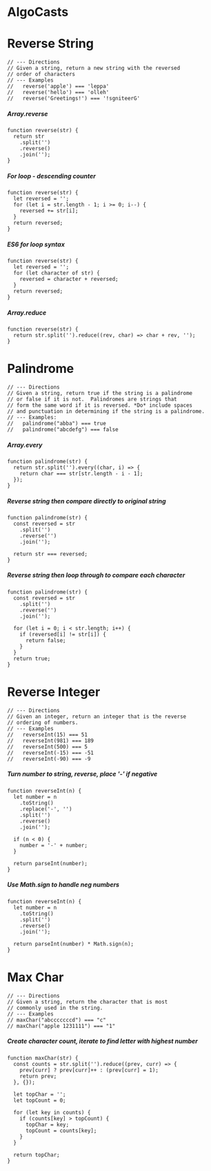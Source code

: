 # AlgoCasts

# Reverse String
```
// --- Directions
// Given a string, return a new string with the reversed
// order of characters
// --- Examples
//   reverse('apple') === 'leppa'
//   reverse('hello') === 'olleh'
//   reverse('Greetings!') === '!sgniteerG'
```

##### Array.reverse
```
function reverse(str) {
  return str
    .split('')
    .reverse()
    .join('');
}
```

##### For loop - descending counter
```
function reverse(str) {
  let reversed = '';
  for (let i = str.length - 1; i >= 0; i--) {
    reversed += str[i];
  }
  return reversed;
}
```

##### ES6 for loop syntax
```
function reverse(str) {
  let reversed = '';
  for (let character of str) {
    reversed = character + reversed;
  }
  return reversed;
}
```

##### Array.reduce
```
function reverse(str) {
  return str.split('').reduce((rev, char) => char + rev, '');
}
```
# Palindrome
```
// --- Directions
// Given a string, return true if the string is a palindrome
// or false if it is not.  Palindromes are strings that
// form the same word if it is reversed. *Do* include spaces
// and punctuation in determining if the string is a palindrome.
// --- Examples:
//   palindrome("abba") === true
//   palindrome("abcdefg") === false
```

##### Array.every
```
function palindrome(str) {
  return str.split('').every((char, i) => {
    return char === str[str.length - i - 1];
  });
}
```

##### Reverse string then compare directly to original string
```
function palindrome(str) {
  const reversed = str
    .split('')
    .reverse('')
    .join('');

  return str === reversed;
}
````

##### Reverse string then loop through to compare each character
```
function palindrome(str) {
  const reversed = str
    .split('')
    .reverse('')
    .join('');

  for (let i = 0; i < str.length; i++) {
    if (reversed[i] != str[i]) {
      return false;
    }
  }
  return true;
}
```

# Reverse Integer
```
// --- Directions
// Given an integer, return an integer that is the reverse
// ordering of numbers.
// --- Examples
//   reverseInt(15) === 51
//   reverseInt(981) === 189
//   reverseInt(500) === 5
//   reverseInt(-15) === -51
//   reverseInt(-90) === -9
```

##### Turn number to string, reverse, place '-' if negative
```
function reverseInt(n) {
  let number = n
    .toString()
    .replace('-', '')
    .split('')
    .reverse()
    .join('');

  if (n < 0) {
    number = '-' + number;
  }

  return parseInt(number);
}
```

##### Use Math.sign to handle neg numbers
```
function reverseInt(n) {
  let number = n
    .toString()
    .split('')
    .reverse()
    .join('');

  return parseInt(number) * Math.sign(n);
}
```

# Max Char
```
// --- Directions
// Given a string, return the character that is most
// commonly used in the string.
// --- Examples
// maxChar("abcccccccd") === "c"
// maxChar("apple 1231111") === "1"
```

##### Create character count, iterate to find letter with highest number
```
function maxChar(str) {
  const counts = str.split('').reduce((prev, curr) => {
    prev[curr] ? prev[curr]++ : (prev[curr] = 1);
    return prev;
  }, {});

  let topChar = '';
  let topCount = 0;

  for (let key in counts) {
    if (counts[key] > topCount) {
      topChar = key;
      topCount = counts[key];
    }
  }

  return topChar;
}
```
